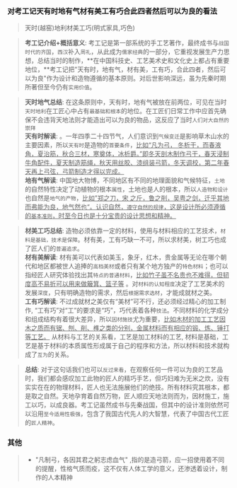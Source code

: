 ### 对考工记天有时地有气材有美工有巧合此四者然后可以为良的看法
> 天时(越窑)地利材美工巧(明式家具,巧色)

> **考工记介绍+概括意义**: 考工记是第一部系统的手工艺著作，最终成书与`战国时代的齐国`，`西汉`补入`周礼`，从此成为`儒家经典`的一部分，它重视发展生产力思想，总结当时的制作，**在中国科技史、工艺美术史和文化史上都占有重要地位，**考工记把"天有时，地有气，材有美，工有巧，合此四者，然后可以为良"作为设计和造物遵循的基本原则。对后世影响深远，虽为先秦时期所著但至今仍有`实用价值`。  

> **天时地气总结**: 在这条原则中，天有时，地有气被放在前两位，可见在当时`天时地利`在工匠心中占有`最基础和根本`的地位。在工匠们日常工作中应首先确保不会违背天地法则才能造出可以为良的物品，这反应了当时`人们对大自然的崇拜`  
> **天有时解读**: 。一年四季二十四节气，人们意识到`气候变迁`是影响草木山水的主要因素，所以`天有时`是造物的`首要条件`，<u>比如“凡为弓， 冬析干，而春液角，夏治筋，秋合三材，寒奠体，冰析爵。”即冬天剖木制作弓干，春天浸制牛角配件，夏天制造筋绳，秋天用丝胶、漆组装弓箭，冬天调校，第二年春天再上弓弦，弓箭制造才得以完成。</u>  
> **地有气解读**: 中国地大物博，不同地区有不同的地理面貌和气候特征，`土地`的自然特性决定了动植物的根本`属性`，土地也是人的根本，所以`人造物和设计`也自然是`地气的产物`，<u>比如”郑之刀，宋 之斤，鲁之削，吴粤之剑，迁乎其地而弗能为良，地气然也“。认识自然，`遵守自然的规律`，这是设计所必须遵循的`基本准则`，时至今日也是十分宝贵的设计思想和精神。</u>  

> **材美工巧总结**: 造物必须依靠一定的材料，使用与材料相应的工艺技术，`材料是基础，技术是保障`。材有美，工有巧缺一不可，所以求材美，树工巧也成了匠人们的`普遍追求`。  
> **材有美解读**: 材有美可以代表如美玉，象牙，红木，贵金属等无论在哪个朝代和地区都被世人追捧的`高档美材`或者只有某个地方独产的`特色材料`；也可以指经匠人研究体验找出其`特点的普通材料`，<u>比如竹子虽不名贵也不难得，但韧度高不易折可以用来做簸箕、篮子等</u> 。对`材料的认知程度`决定了工艺美术的发展`深度`，只有明确造物的需求，然后`根据需求选材`，才能成就材之美。  
> **工有巧解读**: 不过成就材之美仅有“美材”可不行，还必须经过精心的加工制作, “工有巧”对“工”的要求是“巧”，巧代表着各种`技法`。不同材料的化学成分和组成结构有着很大差异，所以`因材施技`尤为重要，<u>比如木材的加工工艺因木之质而有锯、刨、削、榫之类的分别，金属材料而有相应的锻、炼、锤打等工艺。</u> 从材料与工艺的关系看，工艺是加工材料的工艺, 材料是基础，工艺是基于材料的本质属性形成属于自己的程序和方法，所以材料和技术就构成了`互为`的关系。  

> **总结**: 对于这句话我们也可以`反过来看`，在观察任何一件可以为良的工艺品时，我们都会感叹加工此物的匠人的精巧手艺，但巧妇难为无米之炊，没有实实在在的物理材料，匠人也无法施展他们的绝技。所有材料究其根本，都是取之自然。天地孕育着自然万物，匠人顺应天地法则而为，因材施工，施工以巧，以成良器。考工记虽然成书与先秦战国，但其中的设计准则依然可以沿用`至今适用性极强`，包含了我国古代先人的大智慧，代表了中国古代工匠的`匠人精神`。

### 其他
> - "凡制弓，各因其君之躬志虑血气" ,指的是造弓箭，应一招使用着不同的提醒，性格气质而疫，这不仅有人体工学的意义，还渗透着设计，制作的人本精神
